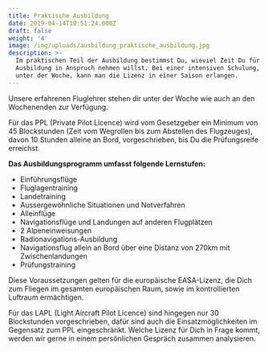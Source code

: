 ```yaml
---
title: Praktische Ausbildung
date: 2019-04-14T10:51:24.000Z
draft: false
weight: '4'
image: /img/uploads/ausbildung_praktische_ausbildung.jpg
description: >-
  Im praktischen Teil der Ausbildung bestimmst Du, wieviel Zeit Du für die
  Ausbildung in Anspruch nehmen willst. Bei einer intensiven Schulung, auch
  unter der Woche, kann man die Lizenz in einer Saison erlangen.
---
```

Unsere erfahrenen Fluglehrer stehen dir unter der Woche wie auch an den Wochenenden zur Verfügung.

Für das PPL (Private Pilot Licence) wird vom Gesetzgeber ein Minimum von 45 Blockstunden (Zeit vom Wegrollen bis zum Abstellen des Flugzeuges), davon 10 Stunden alleine an Bord, vorgeschrieben, bis Du die Prüfungsreife erreichst.

**Das Ausbildungsprogramm umfasst folgende Lernstufen:**

* Einführungsflüge
* Fluglagentraining
* Landetraining
* Aussergewöhnliche Situationen und Notverfahren
* Alleinflüge
* Navigationsflüge und Landungen auf anderen Flugplätzen
* 2 Alpeneinweisungen
* Radionavigations-Ausbildung
* Navigationsflug allein an Bord über eine Distanz von 270km mit Zwischenlandungen
* Prüfungstraining

Diese Voraussetzungen gelten für die europäische EASA-Lizenz, die Dich zum Fliegen im gesamten europäischen Raum, sowie im kontrollierten Luftraum ermächtigen.

Für das LAPL (Light Aircraft Pilot Licence) sind hingegen nur 30 Blockstunden vorgeschrieben, dafür sind auch die Einsatzmöglichkeiten im Gegensatz zum PPL eingeschränkt. Welche Lizenz für Dich in Frage kommt, werden wir gerne in einem persönlichen Gespräch zusammen analysieren.
